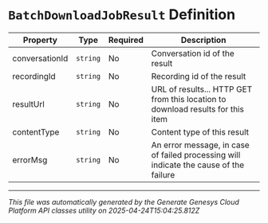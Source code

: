 # `BatchDownloadJobResult` Definition

| Property | Type | Required | Description |
|----------|------|----------|-------------|
| conversationId | `string` | No | Conversation id of the result |
| recordingId | `string` | No | Recording id of the result |
| resultUrl | `string` | No | URL of results... HTTP GET from this location to download results for this item |
| contentType | `string` | No | Content type of this result |
| errorMsg | `string` | No | An error message, in case of failed processing will indicate the cause of the failure |

---

*This file was automatically generated by the Generate Genesys Cloud Platform API classes utility on 2025-04-24T15:04:25.812Z*